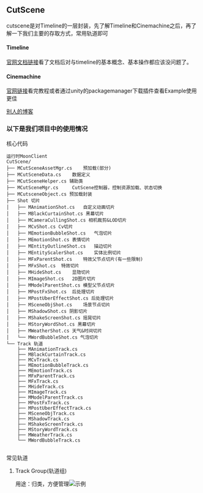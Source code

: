 ## CutScene

cutscene是对Timeline的一层封装，先了解Timeline和Cinemachine之后，再了解一下我们主要的存取方式，常用轨道即可

#### Timeline

[官网文档链接](https://docs.unity3d.com/cn/2018.4/Manual/TimelineSection.html)看了文档后对与timeline的基本概念、基本操作都应该没问题了。

#### Cinemachine

[官网链接](https://unity.com/cn/unity/features/editor/art-and-design/cinemachine)看完教程或者通过unity的packagemanager下载插件查看Example使用更佳

[别人的博客](https://blog.csdn.net/tanyu159/article/details/88608559)

### 以下是我们项目中的使用情况

核心代码

```
运行时MoonClient
CutScene/
├── MCutSceneAssetMgr.cs	预加载(部分)
├── MCutSceneData.cs	数据定义
├── MCutSceneHelper.cs 辅助类
├── MCutSceneMgr.cs		CutScene控制器，控制资源加载、状态切换
├── MCutsceneObject.cs 预加载封装
├── Shot 切片
│   ├── MAnimationShot.cs	自定义动画切片
│   ├── MBlackCurtainShot.cs 黑幕切片
│   ├── MCameraCullingShot.cs 相机裁剪&LOD切片
│   ├── MCvShot.cs Cv切片
│   ├── MEmotionBubbleShot.cs	气泡切片
│   ├── MEmotionShot.cs	表情切片
│   ├── MEntityOutlineShot.cs	描边切片
│   ├── MEntityScalerShot.cs	实体比例切片
│   ├── MFxParentShot.cs	特效父节点切片(有一些限制)
│   ├── MFxShot.cs	特效切片
│   ├── MHideShot.cs	显隐切片
│   ├── MImageShot.cs	2D图片切片
│   ├── MModelParentShot.cs 模型父节点切片
│   ├── MPostFxShot.cs	后处理切片
│   ├── MPostUberEffectShot.cs 后处理切片
│   ├── MSceneObjShot.cs	场景节点切片
│   ├── MShadowShot.cs 阴影切片
│   ├── MShakeScreenShot.cs 摇晃切片
│   ├── MStoryWordShot.cs 黑幕切片
│   ├── MWeatherShot.cs 天气&时间切片
│   └── MWordBubbleShot.cs 气泡切片
└── Track 轨道
    ├── MAnimationTrack.cs
    ├── MBlackCurtainTrack.cs
    ├── MCvTrack.cs
    ├── MEmotionBubbleTrack.cs
    ├── MEmotionTrack.cs
    ├── MFxParentTrack.cs
    ├── MFxTrack.cs
    ├── MHideTrack.cs
    ├── MImageTrack.cs
    ├── MModelParentTrack.cs
    ├── MPostFxTrack.cs
    ├── MPostUberEffectTrack.cs
    ├── MSceneObjTrack.cs
    ├── MShadowTrack.cs
    ├── MShakeScreenTrack.cs
    ├── MStoryWordTrack.cs
    ├── MWeatherTrack.cs
    └── MWordBubbleTrack.cs


```

常见轨道

1. Track Group(轨道组)

   用途：归类，方便管理![示例](cutscene.assets/tapd_20332331_base64_1577168206_99.png)

   

   

   

